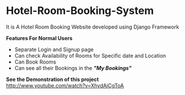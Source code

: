# Hotel-Room-Booking-System
It is A Hotel Room Booking Website developed using Django Framework

<b>Features For Normal Users</b>
<ul>
  <li>Separate Login and Signup page</li>
  <li> Can check Availability of Rooms for Specific date and Location</li>
  <li>Can Book Rooms</li>
  <li>Can see all their Bookings in the <b><i>"My Bookings"</i></b></li>
</ul>
</ul>
<b>See the Demonstration of this project</b><br/>
<a href="http://www.youtube.com/watch?v=XhydAiCgToA">http://www.youtube.com/watch?v=XhydAiCgToA</a>

